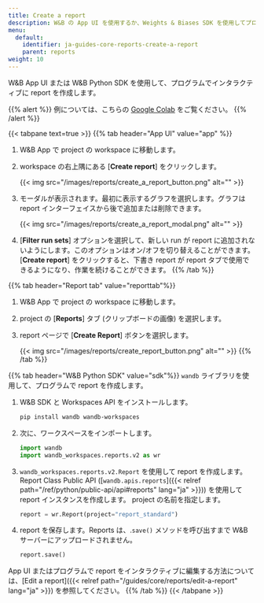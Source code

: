 ```yaml
---
title: Create a report
description: W&B の App UI を使用するか、Weights & Biases SDK を使用してプログラムで W&B Report を作成します。
menu:
  default:
    identifier: ja-guides-core-reports-create-a-report
    parent: reports
weight: 10
---
```


W&B App UI または W&B Python SDK を使用して、プログラムでインタラクティブに report を作成します。

{{% alert %}}
例については、こちらの [Google Colab](https://colab.research.google.com/github/wandb/examples/blob/master/colabs/intro/Report_API_Quickstart.ipynb) をご覧ください。
{{% /alert %}}

{{< tabpane text=true >}}
{{% tab header="App UI" value="app" %}}
1. W&B App で project の workspace に移動します。
2. workspace の右上隅にある [**Create report**] をクリックします。

   {{< img src="/images/reports/create_a_report_button.png" alt="" >}}

3. モーダルが表示されます。最初に表示するグラフを選択します。グラフは report インターフェイスから後で追加または削除できます。

    {{< img src="/images/reports/create_a_report_modal.png" alt="" >}}

4. [**Filter run sets**] オプションを選択して、新しい run が report に追加されないようにします。このオプションはオン/オフを切り替えることができます。[**Create report**] をクリックすると、下書き report が report タブで使用できるようになり、作業を続けることができます。
{{% /tab %}}

{{% tab header="Report tab" value="reporttab"%}}
1. W&B App で project の workspace に移動します。
2. project の [**Reports**] タブ (クリップボードの画像) を選択します。
3. report ページで [**Create Report**] ボタンを選択します。

   {{< img src="/images/reports/create_report_button.png" alt="" >}}
{{% /tab %}}

{{% tab header="W&B Python SDK" value="sdk"%}}
`wandb` ライブラリを使用して、プログラムで report を作成します。

1. W&B SDK と Workspaces API をインストールします。
    ```bash
    pip install wandb wandb-workspaces
    ```
2. 次に、ワークスペースをインポートします。
    ```python
    import wandb
    import wandb_workspaces.reports.v2 as wr
    ```       
3. `wandb_workspaces.reports.v2.Report` を使用して report を作成します。Report Class Public API ([`wandb.apis.reports`]({{< relref path="/ref/python/public-api/api#reports" lang="ja" >}})) を使用して report インスタンスを作成します。 project の名前を指定します。
    ```python
    report = wr.Report(project="report_standard")
    ```

4. report を保存します。Reports は、.`save()` メソッドを呼び出すまで W&B サーバーにアップロードされません。
    ```python
    report.save()
    ```

App UI またはプログラムで report をインタラクティブに編集する方法については、[Edit a report]({{< relref path="/guides/core/reports/edit-a-report" lang="ja" >}}) を参照してください。
{{% /tab %}}
{{< /tabpane >}}
